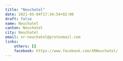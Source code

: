 ```yaml
---
title: "Neuchatel"
date: 2021-05-04T17:34:54+02:00
draft: false
name: Neuchatel
canton: Neuchatel
city: Neuchatel
email: xr-neuchatel@protonmail.com
links:
    others: []
    facebook: https://www.facebook.com/XRNeuchatel/ 
---
```


